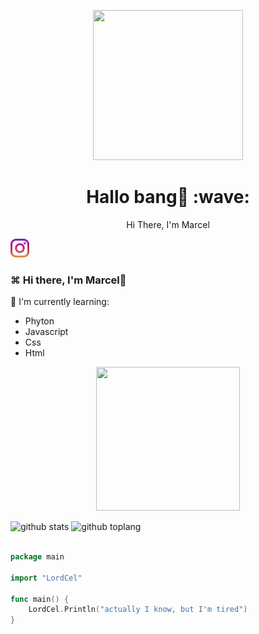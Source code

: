 <p align="center">

<img src="https://avatars.githubusercontent.com/MarcelCyan" width="240" height="240"/>

</p>

<h1 align='center'>Hallo bang👋 :wave:</h1>

<p align='center'>Hi There, I'm Marcel</p>

<p align='center'>

<a href="https://instagram.com/_.maarcel"><img height="30" src="https://github.com/ArugaZ/ArugaZ/blob/main/images/instagram.svg?raw=true"></a>&nbsp;&nbsp;

</p>


### ⌘ Hi there, I'm Marcel👋


:page_with_curl: I'm currently learning:
- Phyton
- Javascript
- Css
- Html

<p align="center">
<img width="230" height="230" src="https://avatars.githubusercontent.com/MarcelCyan" />
</p>

![github stats](https://github-readme-stats.vercel.app/api?username=MarcelCyan&show_icons=true&theme=radical)
![github toplang](https://github-readme-stats.vercel.app/api/top-langs/?username=MarcelCyan&show_icons=true&theme=radical)

<!--![github toplang](https://github-readme-stats.vercel.app/api/top-langs/?username=MarcelCyan&layout=compact&theme=nightowl)-->
```go

package main

import "LordCel"

func main() {
    LordCel.Println("actually I know, but I'm tired")
}
```

